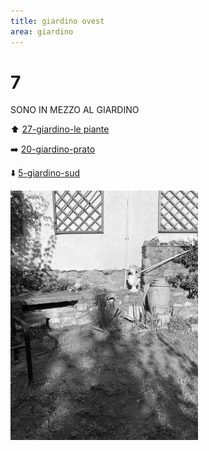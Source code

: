 ```yaml
---
title: giardino ovest
area: giardino
---
```

# 7
SONO IN MEZZO AL GIARDINO

⬆️ [27-giardino-le piante](27-giardino-le%20piante.md)

➡️ [20-giardino-prato](20-giardino-prato.md)

⬇️ [5-giardino-sud](5-giardino-sud.md)

![foto_17](_assets/preview/foto_17.jpg)